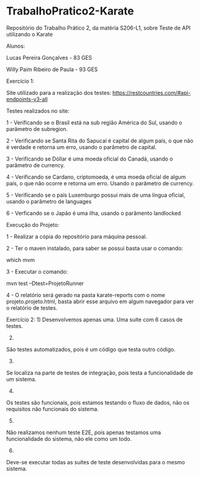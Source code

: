 # TrabalhoPratico2-Karate
Repositório do Trabalho Prático 2, da matéria S206-L1, sobre Teste de API utilizando o Karate

Alunos:

Lucas Pereira Gonçalves - 83 GES

Willy Paim Ribeiro de Paula - 93 GES

Exercício 1:

Site utilizado para a realização dos testes: https://restcountries.com/#api-endpoints-v3-all

Testes realizados no site:

1 - Verificando se o Brasil está na sub região América do Sul, usando o parâmetro de subregion.

2 - Verificando se Santa Rita do Sapucaí é capital de algum país, o que não é verdade e retorna um erro, usando o parâmetro de capital.

3 - Verificando se Dóllar é uma moeda oficial do Canadá, usando o parâmetro de currency.

4 - Verificando se Cardano, criptomoeda, é uma moeda oficial de algum país, o que não ocorre e retorna um erro. Usando o parâmetro de currency.

5 - Verificando se o país Luxemburgo possui mais de uma língua oficial, usando o parâmetro de languages

6 - Verficando se o Japão é uma ilha, usando o parâmento landlocked

Execução do Projeto:

1 - Realizar a cópia do repositório para máquina pessoal.

2 - Ter o maven instalado, para saber se possui basta usar o comando:

which mvm

3 - Executar o comando:

mvn test –Dtest=ProjetoRunner

4 - O relatório será gerado na pasta karate-reports com o nome projeto.projeto.html, basta abrir esse arquivo em algum navegador para ver o relatório de testes.


Exercício 2:
1)
Desenvolvemos apenas uma. Uma suíte com 6 casos de testes.

2)
São testes automatizados, pois é um código que testa outro código.

3)
Se localiza na parte de testes de integração, pois testa a funcionalidade de um
sistema.

4)
Os testes são funcionais, pois estamos testando o fluxo de dados, não os requisitos 
não funcionais do sistema.

5)
Não realizamos nenhum teste E2E, pois apenas testamos uma funcionalidade do sistema,
não ele como um todo.

6)
Deve-se executar todas as suítes de teste desenvolvidas para o mesmo sistema.